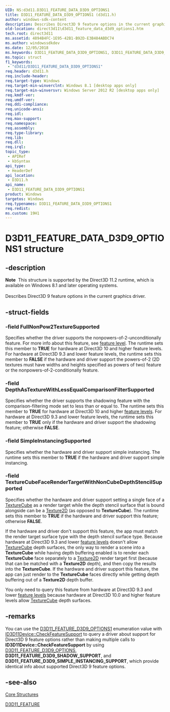 ```yaml
---
UID: NS:d3d11.D3D11_FEATURE_DATA_D3D9_OPTIONS1
title: D3D11_FEATURE_DATA_D3D9_OPTIONS1 (d3d11.h)
author: windows-sdk-content
description: Describes Direct3D 9 feature options in the current graphics driver.
old-location: direct3d11\d3d11_feature_data_d3d9_options1.htm
tech.root: direct3d11
ms.assetid: 4894B4FC-1E95-42B1-B92D-E3B484ABDC74
ms.author: windowssdkdev
ms.date: 12/05/2018
ms.keywords: D3D11_FEATURE_DATA_D3D9_OPTIONS1, D3D11_FEATURE_DATA_D3D9_OPTIONS1 structure [Direct3D 11], d3d11/D3D11_FEATURE_DATA_D3D9_OPTIONS1, direct3d11.d3d11_feature_data_d3d9_options1
ms.topic: struct
f1_keywords: 
 - "d3d11/D3D11_FEATURE_DATA_D3D9_OPTIONS1"
req.header: d3d11.h
req.include-header: 
req.target-type: Windows
req.target-min-winverclnt: Windows 8.1 [desktop apps only]
req.target-min-winversvr: Windows Server 2012 R2 [desktop apps only]
req.kmdf-ver: 
req.umdf-ver: 
req.ddi-compliance: 
req.unicode-ansi: 
req.idl: 
req.max-support: 
req.namespace: 
req.assembly: 
req.type-library: 
req.lib: 
req.dll: 
req.irql: 
topic_type:
 - APIRef
 - kbSyntax
api_type:
 - HeaderDef
api_location:
 - D3D11.h
api_name:
 - D3D11_FEATURE_DATA_D3D9_OPTIONS1
product: Windows
targetos: Windows
req.typenames: D3D11_FEATURE_DATA_D3D9_OPTIONS1
req.redist: 
ms.custom: 19H1
---
```


# D3D11_FEATURE_DATA_D3D9_OPTIONS1 structure


## -description


<div class="alert"><b>Note</b>  This structure is supported by the Direct3D 11.2 runtime, which is available on Windows 8.1 and later operating systems.</div><div> </div>Describes Direct3D 9 feature options in the current graphics driver.


## -struct-fields




### -field FullNonPow2TextureSupported

Specifies whether the driver supports the nonpowers-of-2-unconditionally feature. For more info about this feature, see <a href="https://docs.microsoft.com/windows/desktop/direct3d11/overviews-direct3d-11-devices-downlevel-intro">feature level</a>. The runtime sets this member to <b>TRUE</b> for hardware at Direct3D 10 and higher feature levels.  For hardware at Direct3D 9.3 and lower feature levels, the runtime sets this member to <b>FALSE</b> if the hardware and driver support the powers-of-2 (2D textures must have widths and heights specified as powers of two) feature or the nonpowers-of-2-conditionally feature. 


### -field DepthAsTextureWithLessEqualComparisonFilterSupported

Specifies whether the driver supports the shadowing feature with the comparison-filtering mode set to less than or equal to. The runtime sets this member to <b>TRUE</b> for hardware at Direct3D 10 and higher <a href="https://docs.microsoft.com/windows/desktop/direct3d11/overviews-direct3d-11-devices-downlevel-intro">feature levels</a>.  For hardware at Direct3D 9.3 and lower feature levels, the runtime sets this member to <b>TRUE</b> only if the hardware and driver support the shadowing feature; otherwise <b>FALSE</b>. 


### -field SimpleInstancingSupported

Specifies whether the hardware and driver support simple instancing. The runtime sets this member to <b>TRUE</b> if  the hardware and driver support simple instancing.


### -field TextureCubeFaceRenderTargetWithNonCubeDepthStencilSupported

Specifies whether the hardware and driver support setting a single face of a <a href="https://docs.microsoft.com/windows/desktop/direct3dhlsl/texturecube">TextureCube</a> as a render target while the depth stencil surface that is bound alongside can be a <a href="https://docs.microsoft.com/windows/desktop/direct3dhlsl/sm5-object-texture2d">Texture2D</a> (as opposed to <b>TextureCube</b>). The runtime sets this member to <b>TRUE</b> if  the hardware and driver support this feature; otherwise <b>FALSE</b>.

If the hardware and driver don't support this feature, the app must match the render target surface type with the depth stencil surface type. Because hardware at Direct3D 9.3 and lower <a href="https://docs.microsoft.com/windows/desktop/direct3d11/overviews-direct3d-11-devices-downlevel-intro">feature levels</a> doesn't allow <a href="https://docs.microsoft.com/windows/desktop/direct3dhlsl/texturecube">TextureCube</a> depth surfaces, the only way to render a scene into a <b>TextureCube</b> while having depth buffering enabled is to render each <b>TextureCube</b> face separately to a <a href="https://docs.microsoft.com/windows/desktop/direct3dhlsl/sm5-object-texture2d">Texture2D</a> render target first (because that can be matched with a <b>Texture2D</b> depth), and then copy the results into the <b>TextureCube</b>.  If  the hardware and driver support this feature, the app can just render to the <b>TextureCube</b> faces directly while getting depth buffering out of a <b>Texture2D</b> depth buffer.

You only need to query this feature from  hardware at Direct3D 9.3 and lower <a href="https://docs.microsoft.com/windows/desktop/direct3d11/overviews-direct3d-11-devices-downlevel-intro">feature levels</a> because hardware at Direct3D 10.0 and higher feature levels allow <a href="https://docs.microsoft.com/windows/desktop/direct3dhlsl/texturecube">TextureCube</a> depth surfaces.


## -remarks



You can use the <a href="https://docs.microsoft.com/windows/desktop/api/d3d11/ne-d3d11-d3d11_feature">D3D11_FEATURE_D3D9_OPTIONS1</a> enumeration value with <a href="https://docs.microsoft.com/windows/desktop/api/d3d11/nf-d3d11-id3d11device-checkfeaturesupport">ID3D11Device::CheckFeatureSupport</a> to query a driver about support for Direct3D 9 feature options rather than making multiple calls to <b>ID3D11Device::CheckFeatureSupport</b> by using <a href="https://docs.microsoft.com/windows/desktop/api/d3d11/ne-d3d11-d3d11_feature">D3D11_FEATURE_D3D9_OPTIONS</a>, <b>D3D11_FEATURE_D3D9_SHADOW_SUPPORT</b>, and <b>D3D11_FEATURE_D3D9_SIMPLE_INSTANCING_SUPPORT</b>, which provide identical info about supported Direct3D 9 feature options.




## -see-also




<a href="https://docs.microsoft.com/windows/desktop/direct3d11/d3d11-graphics-reference-d3d11-core-structures">Core Structures</a>



<a href="https://docs.microsoft.com/windows/desktop/api/d3d11/ne-d3d11-d3d11_feature">D3D11_FEATURE</a>
 

 

